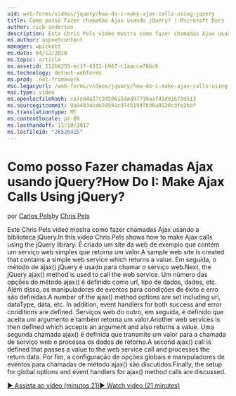 ```yaml
---
uid: web-forms/videos/jquery/how-do-i-make-ajax-calls-using-jquery
title: Como posso Fazer chamadas Ajax usando jQuery? | Microsoft Docs
author: rick-anderson
description: Este Chris Pels vídeo mostra como fazer chamadas Ajax usando a biblioteca jQuery. É criado um site da web de exemplo que contém um serviço web simples que retorna...
ms.author: aspnetcontent
manager: wpickett
ms.date: 04/12/2010
ms.topic: article
ms.assetid: 112b6255-ec37-4311-b967-c1aacce78bc8
ms.technology: dotnet-webforms
ms.prod: .net-framework
msc.legacyurl: /web-forms/videos/jquery/how-do-i-make-ajax-calls-using-jquery
msc.type: video
ms.openlocfilehash: ca7ed4a27c34506154ad97719aaf41d91673d513
ms.sourcegitcommit: 9a9483aceb34591c97451997036a9120c3fe2baf
ms.translationtype: MT
ms.contentlocale: pt-BR
ms.lasthandoff: 11/10/2017
ms.locfileid: "26526415"
---
```

<a name="how-do-i-make-ajax-calls-using-jquery"></a><span data-ttu-id="9ecc6-105">Como posso Fazer chamadas Ajax usando jQuery?</span><span class="sxs-lookup"><span data-stu-id="9ecc6-105">How Do I: Make Ajax Calls Using jQuery?</span></span>
====================
<span data-ttu-id="9ecc6-106">por [Carlos Pels](https://twitter.com/chrispels)</span><span class="sxs-lookup"><span data-stu-id="9ecc6-106">by [Chris Pels](https://twitter.com/chrispels)</span></span>

<span data-ttu-id="9ecc6-107">Este Chris Pels vídeo mostra como fazer chamadas Ajax usando a biblioteca jQuery.</span><span class="sxs-lookup"><span data-stu-id="9ecc6-107">In this video Chris Pels shows how to make Ajax calls using the jQuery library.</span></span> <span data-ttu-id="9ecc6-108">É criado um site da web de exemplo que contém um serviço web simples que retorna um valor.</span><span class="sxs-lookup"><span data-stu-id="9ecc6-108">A sample web site is created that contains a simple web service which returns a value.</span></span> <span data-ttu-id="9ecc6-109">Em seguida, o método de ajax() jQuery é usado para chamar o serviço web.</span><span class="sxs-lookup"><span data-stu-id="9ecc6-109">Next, the jQuery ajax() method is used to call the web service.</span></span> <span data-ttu-id="9ecc6-110">Um número das opções do método ajax() é definido como url, tipo de dados, dados, etc. Além disso, os manipuladores de eventos para condições de êxito e erro são definidas.</span><span class="sxs-lookup"><span data-stu-id="9ecc6-110">A number of the ajax() method options are set including url, dataType, data, etc. In addition, event handlers for both success and error conditions are defined.</span></span> <span data-ttu-id="9ecc6-111">Serviços web do outro, em seguida, é definido que aceita um argumento e também retorna um valor.</span><span class="sxs-lookup"><span data-stu-id="9ecc6-111">Another web services is then defined which accepts an argument and also returns a value.</span></span> <span data-ttu-id="9ecc6-112">Uma segunda chamada ajax() é definida que transmite um valor para a chamada de serviço web e processa os dados de retorno.</span><span class="sxs-lookup"><span data-stu-id="9ecc6-112">A second ajax() call is defined that passes a value to the web service call and processes the return data.</span></span> <span data-ttu-id="9ecc6-113">Por fim, a configuração de opções globais e manipuladores de eventos para chamadas de método ajax() são discutidos.</span><span class="sxs-lookup"><span data-stu-id="9ecc6-113">Finally, the setup for global options and event handlers for ajax() method calls are discussed.</span></span>

[<span data-ttu-id="9ecc6-114">&#9654; Assista ao vídeo (minutos 21)</span><span class="sxs-lookup"><span data-stu-id="9ecc6-114">&#9654; Watch video (21 minutes)</span></span>](https://channel9.msdn.com/Blogs/ASP-NET-Site-Videos/how-do-i-make-ajax-calls-using-jquery)
